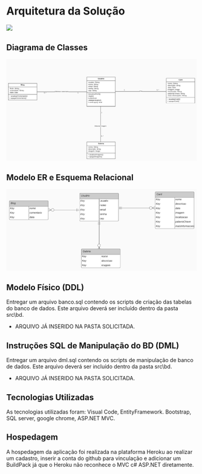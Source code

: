 # Arquitetura da Solução

<img src="img/Componentes.png"/>

## Diagrama de Classes

<img src="img/Diagrama de classes.png"/>

## Modelo ER e Esquema Relacional

<img src="img/Modelo ER.png"/>

## Modelo Físico (DDL)

Entregar um arquivo banco.sql contendo os scripts de criação das tabelas do banco de dados. Este arquivo deverá ser incluído dentro da pasta src\bd.
- ARQUIVO JÁ INSERIDO NA PASTA SOLICITADA.

## Instruções SQL de Manipulação do BD (DML)

Entregar um arquivo dml.sql contendo os scripts de manipulação de banco de dados. Este arquivo deverá ser incluído dentro da pasta src\bd.
- ARQUIVO JÁ INSERIDO NA PASTA SOLICITADA.

## Tecnologias Utilizadas

As tecnologias utilizadas foram: Visual Code, EntityFramework. Bootstrap, SQL server, google chrome, ASP.NET MVC.

## Hospedagem

A hospedagem da aplicação foi realizada na plataforma Heroku ao realizar um cadastro, inserir a conta do github para vinculação e adicionar um BuildPack já que o Heroku não reconhece o MVC c# ASP.NET diretamente.
